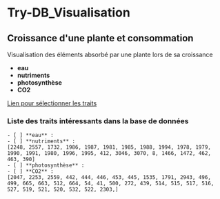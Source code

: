 # Try-DB_Visualisation
## Croissance d'une plante et consommation

Visualisation des éléments absorbé par une plante lors de sa croissance
- **eau**
- **nutriments**
- **photosynthèse**
- **CO2**

[Lien pour sélectionner les traits](https://www.try-db.org/de/TraitSearchAdv1.php)

### Liste des traits intéressants dans la base de données
    - [ ] **eau** :
    - [ ] **nutriments** :
    [2248, 2557, 1732, 1986, 1987, 1981, 1985, 1988, 1994, 1978, 1979, 1990, 1991, 1980, 1996, 1995, 412, 3046, 3070, 8, 1466, 1472, 462, 463, 390]
    - [ ] **photosynthèse** :
    - [ ] **CO2** :
    [2047, 2253, 2559, 442, 444, 446, 453, 445, 1535, 1791, 2943, 496, 499, 665, 663, 512, 664, 54, 41, 500, 272, 439, 514, 515, 517, 516, 527, 519, 521, 520, 532, 522, 2303,]
